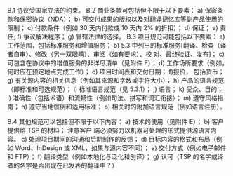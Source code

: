 B.1 协议受国家立法的约束。
B.2 商业条款可包括但不限于以下要素：
a) 保密条款和保密协议（NDA）；
b) 可交付成果的版权以及对翻译记忆库等副产品使用的限制；
c) 付款条件（例如 30 天内付款或 10 天内 2% 的折扣）；
d) 保证；
e) 责任;
f) 争议解决程序；
g) 管辖法律的选择。
B.3 项目规范可能包括以下要素：
a) 工作范围，包括标准服务和增值服务；
b) 5.3 中列出的标准服务[翻译、检查（译者自审）、修改（另一双眼睛）、审阅（如有要求）、校
对、最终验证、发布]；
c) 可包含在协议中的增值服务的非详尽清单（见附件 F）；
d) 工作场所要求（例如，何时应在预定地点完成工作）；
e) 项目时间表和交付日期； f)报价，
包括货币；
g) 有关源内容的相关信息（例如其来源和字数或字符大小）；
h) 产品的语言规范（即标准和可选规范）；
i) 标准语言规范（见 5.3.1）；
j) 语言；
k) 受众、目的；
l) 准确性（包括术语）和流畅性（例如句法、拼写和词汇衔接）；
m) 遵守风格指南；
n) 遵守当地惯例和适用标准；
o) 相关时的附加语言规范（例如语言注册）。  

B.4 其他规范可以包括但不限于以下内容：
a) 技术的使用（见附件 E）；
b) 客户提供给 TSP 的材料；
注意客户 端必须努力以机器可处理的形式提供源语言内容。
c) 处理项目期间的沟通和后期制作的反馈；
d) 目标内容的格式和布局（例如 Word、InDesign 或 XML，如果与源内容不同）；
e) 交付方式（例如电子邮件和 FTP）；
f) 翻译类型（例如本地化与泛化和创译）；
g) 认可（TSP 的名字或译者的名字是否出现在已发表的翻译中？）  